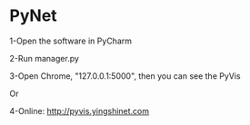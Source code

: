# PyNet

1-Open the software in PyCharm

2-Run manager.py

3-Open Chrome, "127.0.0.1:5000", then you can see the PyVis

Or  

4-Online:  http://pyvis.yingshinet.com
